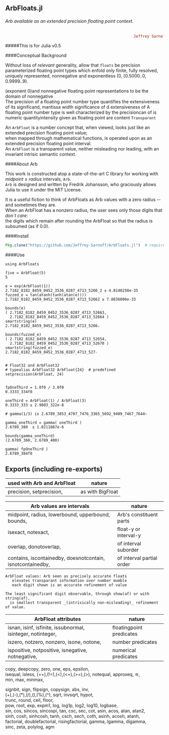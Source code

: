 ## ArbFloats.jl
###### Arb available as an extended precision floating point context.

```ruby
                                                         Jeffrey Sarnoff © 2016˗May˗26 in New York City
```
#####This is for Julia v0.5

####Conceptual Background

Without loss of _relevant_ generality, allow that `floats` be precision parameterized floating point types which enfold only finite, fully resolved, uniquely represented, nonnegative and exponentless (0, [0.5000..0, 0.9999..9).

(exponent 0)and nonnegative floating point representations to be the domain of nonnegative  
The precision of a floating point number type quantifies the extensiveness of its significand, mantissa width significance of d extensiveness of 
A floating point number type is well characterized by the precisioncan of is numeric quantityintensity given as floating point  are content 
`Transparent`

An `ArbFloat` is a number concept that, when viewed, looks just like an extended precision floating point value;  
when mapped through mathematical functions, is operated upon as an extended precision floating point interval.  
An `ArbFloat` is a transparent value, neither misleading nor leading, with an invariant intrisic semantic context.  

####About Arb

  This work is constructed atop a state-of-the-art C library for working with _midpoint ± radius_ intervals, `Arb`.   
  `Arb` is designed and written by Fredrik Johansson, who graciously allows Julia to use it under the MIT License.  


It is a useful fiction to think of ArbFloats as Arb values with a zero radius -- and sometimes they are.  
When an ArbFloat has a nonzero radius, the user sees only those digits that _don`t care_:  
the digits which remain after rounding the ArbFloat so that the radius is subsumed (as if 0.0).


####Install
```julia
Pkg.clone("https://github.com/Jeffrey-Sarnoff/ArbFloats.jl")  # requires a recent Julia v0.5.0-dev
```

####Use
```F#
using ArbFloats

five = ArbFloat(5)
5

e = exp(ArbFloat(1))
2.7182_8182_8459_0452_3536_0287_4713_5266_2 ± 4.8148250e-35
fuzzed_e = tan(atanh(tanh(atan(e))))
2.7182_8182_8459_0452_3536_0287_4713_52662 ± 7.8836806e-33

bounds(e)
( 2.7182_8182_8459_0452_3536_0287_4713_52663,
  2.7182_8182_8459_0452_3536_0287_4713_52664 )
smartstring(e)
2.7182_8182_8459_0452_3536_0287_4713_5266₊

bounds(fuzzed_e)
( 2.7182_8182_8459_0452_3536_0287_4713_52654,
  2.7182_8182_8459_0452_3536_0287_4713_52670 )
smartstring(fuzzed_e)
2.7182_8182_8459_0452_3536_0287_4713_527₋


# Float32 and ArbFloat32
# typealias ArbFloat32 ArbFloat{24}  # predefined
setprecision(ArbFloat, 24)


fpOneThird = 1.0f0 / 3.0f0
0.3333_334f0

oneThird = ArbFloat(1) / ArbFloat(3)
0.3333_333 ± 2.9803_322e-8

# gamma(1/3) is 2.6789_3853_4707_7476_3365_5692_9409_7467_7644~

gamma_oneThird = gamma( oneThird )
2.6789_380  ± 1.8211887e-6

bounds(gamma_oneThird)
(2.6789_360, 2.6789_400)

gamma( fpOneThird )
2.6789_384f0
```

## Exports (including re-exports)

used with Arb and ArbFloat | nature
---------------------------|-------
precision, setprecision,   | as with BigFloat


Arb values are intervals | nature
--------|--------
midpoint, radius, lowerbound, upperbound, bounds,          | Arb's constituent parts  
isexact, notexact,                                         | float-y or interval-y  
overlap, donotoverlap,                                     | of interval suborder  
contains, iscontainedby, doesnotcontain, isnotcontainedby, | of interval partial order  

```
ArbFloat values: Arb seen as precisely accurate floats   
   elevates transparant information over number mumble  
   each digit shown is an accurate refinement of value  

The least significant digit observable, through show(af) or with string(af),   
  is smallest transparent _(intrisically non-misleading)_ refinement of value.
```

ArbFloat attributes | nature
--------|--------
isnan, isinf, isfinite, issubnormal, isinteger, notinteger,  | floatingpoint predicates
iszero, notzero, nonzero, isone, notone,  | number predicates
ispositive, notpositive, isnegative, notnegative,   | numerical predicates


copy, deepcopy, 
zero, one, eps, epsilon,    
isequal, isless, (==),(!=),(<),(<=),(>=),(>), notequal, approxeq, ≊,  
min, max, minmax, 

signbit, sign, flipsign, copysign, abs, inv,  
(+),(-),(*),(/),(\),(%),(^), sqrt, invsqrt, hypot,  
trunc, round, ceil, floor,   
pow, root, exp, expm1, log, log1p, log2, log10, logbase,  
sin, cos, sincos, sincospi, tan, csc, sec, cot, asin, acos, atan, atan2,  
sinh, cosh, sinhcosh, tanh, csch, sech, coth, asinh, acosh, atanh,  
factorial, doublefactorial, risingfactorial, gamma, lgamma, digamma,  
sinc, zeta, polylog, agm  
